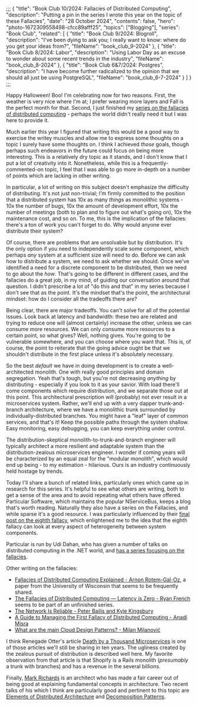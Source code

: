 ;;;
{
	"title": "Book Club 10/2024: Fallacies of Distributed Computing",
	"description": "Putting a pin in the series I wrote this year on the topic of these Fallacies",
	"date": "28 October 2024",
	"contents": false,
	"hero": "photo-1672309558498-cfcc89afff25",
    "topics": ["Blogging"],
	"series": "Book Club",
    "related": [
		{ "title": "Book Club 9/2024: Blogroll", "description": "I've been dying to ask you; I really want to know: where do you get your ideas from?", "fileName": "book_club_9-2024" },
		{ "title": "Book Club 8/2024: Labor", "description": "Using Labor Day as an excuse to wonder about some recent trends in the industry", "fileName": "book_club_8-2024" },
		{ "title": "Book Club 6&7/2024: Postgres", "description": "I have become further radicalized to the opinion that we should all just be using PostgreSQL", "fileName": "book_club_6-7-2024" }
	]
}
;;;

Happy Halloween! Boo! I'm celebrating now for two reasons. First, the weather is very nice where I'm at; I prefer wearing more layers and Fall is the perfect month for that. Second, I just finished my [series on the fallacies of distributed computing](https://ian.wold.guru/Series/fallacies_distributed_computing.html) - perhaps the world didn't really need it but I was here to provide it.

Much earlier this year I figured that writing this would be a good way to exercise the writey muscles and allow me to express some thoughts on a topic I surely have some thoughts on. I think I achieved _those_ goals, though perhaps such endeavors in the future could focus on being more interesting. This is a relatively dry topic as it stands, and I don't know that I put a lot of creativity into it. Nonetheless, while this is a frequently-commented-on topic, I feel that I was able to go more in-depth on a number of points which are lacking in other writing.

In particular, a lot of writing on this subject doesn't emphasize the difficulty of distributing. It's not just non-trivial; I'm firmly committed to the position that a distributed system has 10x as many _things_ as monolithic systems - 10x the number of bugs, 10x the amount of development effort, 10x the number of meetings (both to plan and to figure out what's going on), 10x the maintenance cost, and so on. To me, this is the implication of the fallacies: there's a ton of work you can't forget to do. Why would anyone ever distribute their system?

Of course, there are problems that are unsolvable but by distribution. It's the only option if you need to independently scale some component, which perhaps _any_ system at a sufficient size will need to do. Before we can ask how to distribute a system, we need to ask whether we should. Once we've identified a need for a discrete component to be distributed, then we need to go about the _how_. That's going to be different in different cases, and the fallacies do a great job, in my mind, of guiding our conversation around that question. I didn't prescribe a lot of "do this and that" in my series because I don't see that as the point. It's the mindset that's the point, the architectural mindset: how do I consider all the tradeoffs there are?

Being clear, there are major tradeoffs. You can't solve for all of the potential issues. Look back at latency and bandwidth: these two are related and trying to reduce one will (almost certainly) increase the other, unless we can consume more resources. We can only consume more resources to a certain point, so what gives? Well, nothing gives. You're going to be vulnerable somewhere, and you can choose where you want that. This is, of course, the point to reiterate that the going advice ought be that we shouldn't distribute in the first place unless it's absolutely necessary.

So the best _default_ we have in doing development is to create a well-architected monolith. One with really good principles and domain segregation. Yeah that's tough, but you're not decreasing _anything_ by distributing - especially if you look to it as your savior. With load there'll come components which require distribution, and we separate those out at this point. This architectural prescription will (probably) not ever result in a microservices system. Rather, we'll end up with a very dapper trunk-and-branch architecture, where we have a monolithic trunk surrounded by individually-distributed branches. You might have a "leaf" layer of common services, and that's it! Keep the possible paths through the system shallow. Easy monitoring, easy debugging, you can keep everything under control.

The distribution-skeptical monolith-to-trunk-and-branch engineer will typically architect a more resilient and adaptable system than the distribution-zealous microservices engineer. I wonder if coming years will be characterized by an equal zeal for the "modular monolith", which would end up being - to my estimation - hilarious. Ours is an industry continuously held hostage by trends.

Today I'll share a bunch of related links, particularly ones which came up in research for this series. It's helpful to see what others are writing, both to get a sense of the area and to avoid repeating what others have offered. Particular Software, which maintains the popular NServiceBus, keeps a blog that's worth reading. Naturally they also have a series on the Fallacies, and while sparse it's a good resource. I was particularly influenced by their [final post on the eighth fallacy](https://particular.net/blog/the-network-is-homogeneous), which enlightened me to the idea that the eighth fallacy can look at every aspect of heterogeneity between system components.

Particular is run by Udi Dahan, who has given a number of talks on distributed computing in the .NET world, and [has a series focusing on the fallacies](https://www.youtube.com/watch?v=8fRzZtJ_SLk&list=PL1DZqeVwRLnD3EjyciYAO82dT9Owiq8I5).

Other writing on the fallacies:

* [Fallacies of Distributed Computing Explained - Arnon Rotem-Gal-Oz](https://pages.cs.wisc.edu/~zuyu/files/fallacies.pdf), a paper from the University of Wisconsin that seems to be frequently shared.
* [The Fallacies of Distributed Computing — Latency is Zero - Ryan French](https://ryan-french.medium.com/the-fallacies-of-distributed-computing-latency-is-zero-14a02a73f43a) seems to be part of an unfinished series.
* [The Network Is Reliable - Peter Bailis and Kyle Kingsbury](https://cacm.acm.org/practice/the-network-is-reliable/)
* [A Guide to Managing the First Fallacy of Distributed Computing - Anadi Misra](https://dzone.com/articles/a-guide-to-managing-the-first-fallacy-of-distribut)
* [What are the main Cloud Design Patterns? - Milan Milanović](https://newsletter.techworld-with-milan.com/p/what-are-the-main-cloud-design-patterns)

I think Renegade Otter's article [Death by a Thousand Microservices](https://renegadeotter.com/2023/09/10/death-by-a-thousand-microservices.html) is one of those articles we'll still be sharing in ten years. The ugliness created by the zealous pursuit of distribution is described well here. My favorite observation from that article is that Shopify is a Rails monolith (_presumably_ a trunk with branches) and has a revenue in the several billions.

Finally, [Mark Richards](https://developertoarchitect.com/) is an architect who has made a fair career out of being good at explaining fundamental concepts in architecture. Two recent talks of his which I think are particularly good and pertinent to this topic are [Elements of Distributed Architecture](https://www.youtube.com/watch?v=1kESDzfEaxo) and [Decomposition Patterns](https://www.youtube.com/watch?v=wiWjX9yaXTY).